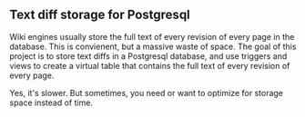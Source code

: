 Text diff storage for Postgresql
--------------------------------

Wiki engines usually store the full text of every revision of every page in the
database. This is convienent, but a massive waste of space. The goal of this
project is to store text diffs in a Postgresql database, and use triggers
and views to create a virtual table that contains the full text of every
revision of every page.

Yes, it's slower. But sometimes, you need or want to optimize for storage
space instead of time.
